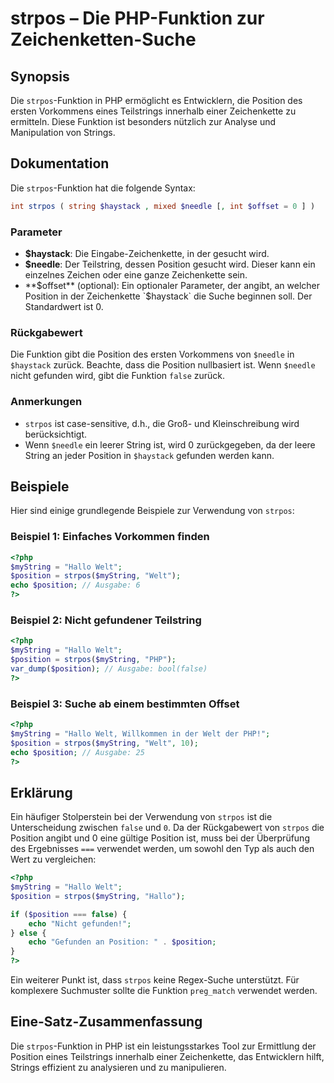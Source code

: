 <!--
Meta Description: # strpos – Die PHP-Funktion zur Zeichenketten-Suche ## Synopsis Die `strpos`-Funktion in PHP ermöglicht es Entwicklern, die Position des ersten Vorkom...
Meta Keywords: position, die, strpos, php, der
-->

# strpos – Die PHP-Funktion zur Zeichenketten-Suche

## Synopsis
Die `strpos`-Funktion in PHP ermöglicht es Entwicklern, die Position des ersten Vorkommens eines Teilstrings innerhalb einer Zeichenkette zu ermitteln. Diese Funktion ist besonders nützlich zur Analyse und Manipulation von Strings.

## Dokumentation
Die `strpos`-Funktion hat die folgende Syntax:

```php
int strpos ( string $haystack , mixed $needle [, int $offset = 0 ] )
```

### Parameter
- **$haystack**: Die Eingabe-Zeichenkette, in der gesucht wird.
- **$needle**: Der Teilstring, dessen Position gesucht wird. Dieser kann ein einzelnes Zeichen oder eine ganze Zeichenkette sein.
- **$offset** (optional): Ein optionaler Parameter, der angibt, an welcher Position in der Zeichenkette `$haystack` die Suche beginnen soll. Der Standardwert ist 0.

### Rückgabewert
Die Funktion gibt die Position des ersten Vorkommens von `$needle` in `$haystack` zurück. Beachte, dass die Position nullbasiert ist. Wenn `$needle` nicht gefunden wird, gibt die Funktion `false` zurück.

### Anmerkungen
- `strpos` ist case-sensitive, d.h., die Groß- und Kleinschreibung wird berücksichtigt.
- Wenn `$needle` ein leerer String ist, wird 0 zurückgegeben, da der leere String an jeder Position in `$haystack` gefunden werden kann.

## Beispiele
Hier sind einige grundlegende Beispiele zur Verwendung von `strpos`:

### Beispiel 1: Einfaches Vorkommen finden
```php
<?php
$myString = "Hallo Welt";
$position = strpos($myString, "Welt");
echo $position; // Ausgabe: 6
?>
```

### Beispiel 2: Nicht gefundener Teilstring
```php
<?php
$myString = "Hallo Welt";
$position = strpos($myString, "PHP");
var_dump($position); // Ausgabe: bool(false)
?>
```

### Beispiel 3: Suche ab einem bestimmten Offset
```php
<?php
$myString = "Hallo Welt, Willkommen in der Welt der PHP!";
$position = strpos($myString, "Welt", 10);
echo $position; // Ausgabe: 25
?>
```

## Erklärung
Ein häufiger Stolperstein bei der Verwendung von `strpos` ist die Unterscheidung zwischen `false` und `0`. Da der Rückgabewert von `strpos` die Position angibt und 0 eine gültige Position ist, muss bei der Überprüfung des Ergebnisses `===` verwendet werden, um sowohl den Typ als auch den Wert zu vergleichen:

```php
<?php
$myString = "Hallo Welt";
$position = strpos($myString, "Hallo");

if ($position === false) {
    echo "Nicht gefunden!";
} else {
    echo "Gefunden an Position: " . $position;
}
?>
```

Ein weiterer Punkt ist, dass `strpos` keine Regex-Suche unterstützt. Für komplexere Suchmuster sollte die Funktion `preg_match` verwendet werden.

## Eine-Satz-Zusammenfassung
Die `strpos`-Funktion in PHP ist ein leistungsstarkes Tool zur Ermittlung der Position eines Teilstrings innerhalb einer Zeichenkette, das Entwicklern hilft, Strings effizient zu analysieren und zu manipulieren.